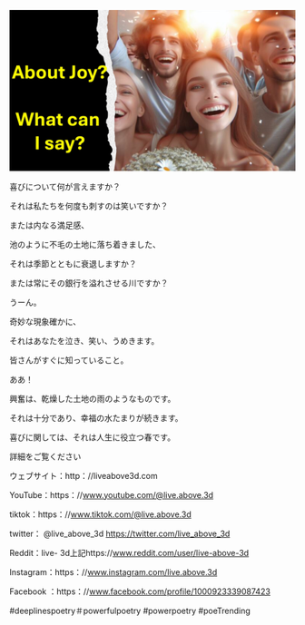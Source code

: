 ![Video cover image](../cover.jpeg "cover-photo")

喜びについて何が言えますか？

それは私たちを何度も刺すのは笑いですか？

または内なる満足感、

池のように不毛の土地に落ち着きました、

それは季節とともに衰退しますか？

または常にその銀行を溢れさせる川ですか？

うーん。

奇妙な現象確かに、

それはあなたを泣き、笑い、うめきます。

皆さんがすぐに知っていること。

ああ！

興奮は、乾燥した土地の雨のようなものです。

それは十分であり、幸福の水たまりが続きます。

喜びに関しては、それは人生に役立つ春です。

詳細をご覧ください

ウェブサイト：http：//liveabove3d.com

 YouTube：https：//www.youtube.com/@live.above.3d 

tiktok：https：//www.tiktok.com/@live.above.3d

twitter： @live_above_3d https://twitter.com/live_above_3d

 Reddit：live- 3d上記https://www.reddit.com/user/live-above-3d

 Instagram：https：//www.instagram.com/live.above.3d

Facebook ：https：//www.facebook.com/profile/1000923339087423

#deeplinespoetry＃powerfulpoetry #powerpoetry #poeTrending